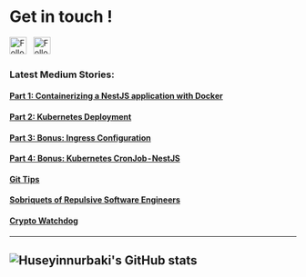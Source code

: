 # Get in touch !

<a href="https://www.linkedin.com/in/huseyinnurbaki/" title="Follow me on LinkedIn">
  <img
    width="30"
    alt="Follow/Add me on LinkedIn"
    src="https://www.svgrepo.com/show/144030/linkedin-square-logo.svg"
  /></a>
&nbsp;
<a href="https://medium.com/@huseyinnurbaki" title="Follow me on Medium">
  <img
    width="30"
    alt="Follow me on Medium"
    src="https://www.svgrepo.com/show/342026/medium.svg"
  /></a>

### Latest Medium Stories: 
#### [Part 1: Containerizing a NestJS application with Docker](https://medium.com/@huseyinnurbaki/nestjs-kubernetes-deployment-part-1-containerization-1e06b054b875)
#### [Part 2: Kubernetes Deployment](https://medium.com/@huseyinnurbaki/nestjs-kubernetes-deployment-part-2-deployment-dad327dee631)
#### [Part 3: Bonus: Ingress Configuration](https://medium.com/@huseyinnurbaki/nestjs-kubernetes-deployment-part-3-ingress-configuration-c7e77a3d24a8)
#### [Part 4: Bonus: Kubernetes CronJob - NestJS](https://medium.com/@huseyinnurbaki/nestjs-kubernetes-deployment-part-4-kubernetes-cronjob-nestjs-84d52268e3b1)

#### [Git Tips](https://medium.com/@huseyinnurbaki/tips-on-git-4f221d613468)
#### [Sobriquets of Repulsive Software Engineers](https://medium.com/@huseyinnurbaki/sobriquets-of-repulsive-software-engineers-e62c82d2d10b)
#### [Crypto Watchdog](https://medium.com/@huseyinnurbaki/crypto-watchdog-7f7d95d7b8f0)
---
![Huseyinnurbaki's GitHub stats](https://github-readme-stats.vercel.app/api?username=Huseyinnurbaki&theme=highcontrast&show_icons=true)
---
<!--
### Interests
&nbsp;
  <img
    width="24"
    alt="CNCF"
    src="https://avatars.githubusercontent.com/u/13455738?s=200&v=4"
  />
&nbsp;
  <img
    width="24"
    alt="k8s"
    src="https://www.svgrepo.com/show/353983/kubernetes.svg"
  />
&nbsp;
  <img
    width="24"
    alt="TS"
    src="https://www.svgrepo.com/show/303600/typescript-logo.svg"
  />
&nbsp;
  <img
    width="24"
    alt="JS"
    src="https://www.svgrepo.com/show/353925/javascript.svg"
  />
&nbsp;
  <img
    width="24"
    alt="React"
    src="https://www.svgrepo.com/show/303500/react-1-logo.svg"
  />
&nbsp;
-->
